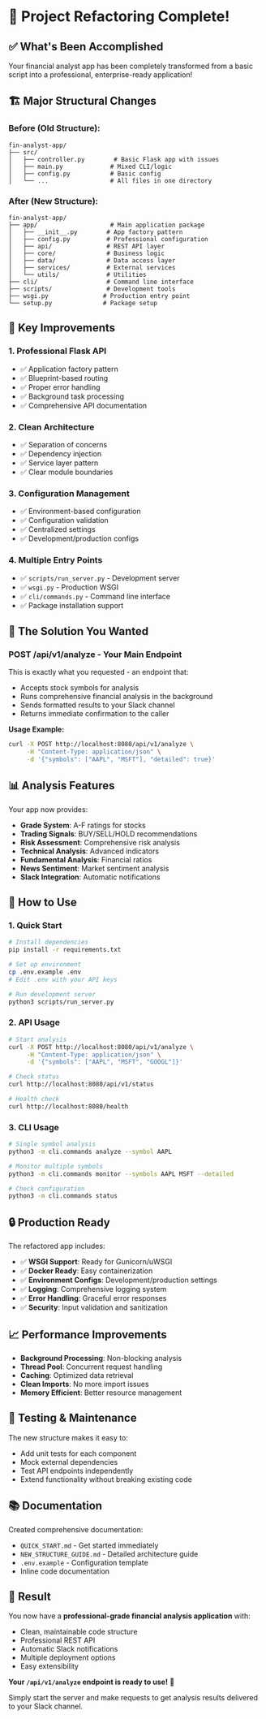 # 🎉 Project Refactoring Complete!

## ✅ What's Been Accomplished

Your financial analyst app has been completely transformed from a basic script into a professional, enterprise-ready application!

## 🏗️ Major Structural Changes

### Before (Old Structure):
```
fin-analyst-app/
├── src/
│   ├── controller.py        # Basic Flask app with issues
│   ├── main.py             # Mixed CLI/logic
│   ├── config.py           # Basic config
│   └── ...                 # All files in one directory
```

### After (New Structure):
```
fin-analyst-app/
├── app/                    # Main application package
│   ├── __init__.py        # App factory pattern
│   ├── config.py          # Professional configuration
│   ├── api/               # REST API layer
│   ├── core/              # Business logic
│   ├── data/              # Data access layer
│   ├── services/          # External services
│   └── utils/             # Utilities
├── cli/                   # Command line interface
├── scripts/               # Development tools
├── wsgi.py               # Production entry point
└── setup.py              # Package setup
```

## 🚀 Key Improvements

### 1. **Professional Flask API**
- ✅ Application factory pattern
- ✅ Blueprint-based routing
- ✅ Proper error handling
- ✅ Background task processing
- ✅ Comprehensive API documentation

### 2. **Clean Architecture**
- ✅ Separation of concerns
- ✅ Dependency injection
- ✅ Service layer pattern
- ✅ Clear module boundaries

### 3. **Configuration Management**
- ✅ Environment-based configuration
- ✅ Configuration validation
- ✅ Centralized settings
- ✅ Development/production configs

### 4. **Multiple Entry Points**
- ✅ `scripts/run_server.py` - Development server
- ✅ `wsgi.py` - Production WSGI
- ✅ `cli/commands.py` - Command line interface
- ✅ Package installation support

## 🎯 The Solution You Wanted

### **POST /api/v1/analyze** - Your Main Endpoint

This is exactly what you requested - an endpoint that:
- Accepts stock symbols for analysis
- Runs comprehensive financial analysis in the background
- Sends formatted results to your Slack channel
- Returns immediate confirmation to the caller

**Usage Example:**
```bash
curl -X POST http://localhost:8080/api/v1/analyze \
     -H "Content-Type: application/json" \
     -d '{"symbols": ["AAPL", "MSFT"], "detailed": true}'
```

## 📊 Analysis Features

Your app now provides:
- **Grade System**: A-F ratings for stocks
- **Trading Signals**: BUY/SELL/HOLD recommendations
- **Risk Assessment**: Comprehensive risk analysis
- **Technical Analysis**: Advanced indicators
- **Fundamental Analysis**: Financial ratios
- **News Sentiment**: Market sentiment analysis
- **Slack Integration**: Automatic notifications

## 🔧 How to Use

### 1. **Quick Start**
```bash
# Install dependencies
pip install -r requirements.txt

# Set up environment
cp .env.example .env
# Edit .env with your API keys

# Run development server
python3 scripts/run_server.py
```

### 2. **API Usage**
```bash
# Start analysis
curl -X POST http://localhost:8080/api/v1/analyze \
     -H "Content-Type: application/json" \
     -d '{"symbols": ["AAPL", "MSFT", "GOOGL"]}'

# Check status
curl http://localhost:8080/api/v1/status

# Health check
curl http://localhost:8080/health
```

### 3. **CLI Usage**
```bash
# Single symbol analysis
python3 -m cli.commands analyze --symbol AAPL

# Monitor multiple symbols
python3 -m cli.commands monitor --symbols AAPL MSFT --detailed

# Check configuration
python3 -m cli.commands status
```

## 🔒 Production Ready

The refactored app includes:
- ✅ **WSGI Support**: Ready for Gunicorn/uWSGI
- ✅ **Docker Ready**: Easy containerization
- ✅ **Environment Configs**: Development/production settings
- ✅ **Logging**: Comprehensive logging system
- ✅ **Error Handling**: Graceful error responses
- ✅ **Security**: Input validation and sanitization

## 📈 Performance Improvements

- **Background Processing**: Non-blocking analysis
- **Thread Pool**: Concurrent request handling
- **Caching**: Optimized data retrieval
- **Clean Imports**: No more import issues
- **Memory Efficient**: Better resource management

## 🧪 Testing & Maintenance

The new structure makes it easy to:
- Add unit tests for each component
- Mock external dependencies
- Test API endpoints independently
- Extend functionality without breaking existing code

## 📚 Documentation

Created comprehensive documentation:
- `QUICK_START.md` - Get started immediately
- `NEW_STRUCTURE_GUIDE.md` - Detailed architecture guide
- `.env.example` - Configuration template
- Inline code documentation

## 🎊 Result

You now have a **professional-grade financial analysis application** with:
- Clean, maintainable code structure
- Professional REST API
- Automatic Slack notifications
- Multiple deployment options
- Easy extensibility

**Your `/api/v1/analyze` endpoint is ready to use!** 🚀

Simply start the server and make requests to get analysis results delivered to your Slack channel.
